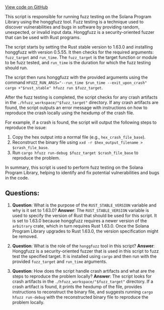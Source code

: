 [View code on GitHub](https://github.com/solana-labs/solana-program-library/ci/fuzz.sh)

This script is responsible for running fuzz testing on the Solana Program Library using the honggfuzz tool. Fuzz testing is a technique used to discover vulnerabilities and bugs in software by providing random, unexpected, or invalid input data. Honggfuzz is a security-oriented fuzzer that can be used with Rust programs.

The script starts by setting the Rust stable version to 1.63.0 and installing honggfuzz with version 0.5.55. It then checks for the required arguments: `fuzz_target` and `run_time`. The `fuzz_target` is the target function or module to be fuzz tested, and `run_time` is the duration for which the fuzz testing should run.

The script then runs honggfuzz with the provided arguments using the command `HFUZZ_RUN_ARGS="--run_time $run_time --exit_upon_crash" cargo +"$rust_stable" hfuzz run $fuzz_target`.

After the fuzz testing is completed, the script checks for any crash artifacts in the `./hfuzz_workspace/"$fuzz_target"` directory. If any crash artifacts are found, the script outputs an error message with instructions on how to reproduce the crash locally using the hexdump of the crash file.

For example, if a crash is found, the script will output the following steps to reproduce the issue:

1. Copy the hex output into a normal file (e.g., `hex_crash_file_base`).
2. Reconstruct the binary file using `xxd -r $hex_output_filename > $crash_file_base`.
3. Run `cargo hfuzz run-debug $fuzz_target $crash_file_base` to reproduce the problem.

In summary, this script is used to perform fuzz testing on the Solana Program Library, helping to identify and fix potential vulnerabilities and bugs in the code.
## Questions: 
 1. **Question**: What is the purpose of the `RUST_STABLE_VERSION` variable and why is it set to 1.63.0?
   **Answer**: The `RUST_STABLE_VERSION` variable is used to specify the version of Rust that should be used for this script. It is set to 1.63.0 because honggfuzz requires a newer version of the `arbitrary` crate, which in turn requires Rust 1.63.0. Once the Solana Program Library upgrades to Rust 1.63.0, the version specification might be removed.

2. **Question**: What is the role of the `honggfuzz` tool in this script?
   **Answer**: Honggfuzz is a security-oriented fuzzer that is used in this script to fuzz test the specified target. It is installed using `cargo` and then run with the provided `fuzz_target` and `run_time` arguments.

3. **Question**: How does the script handle crash artifacts and what are the steps to reproduce the problem locally?
   **Answer**: The script looks for crash artifacts in the `./hfuzz_workspace/"$fuzz_target"` directory. If a crash artifact is found, it prints the hexdump of the file, provides instructions to reconstruct the binary file, and suggests running `cargo hfuzz run-debug` with the reconstructed binary file to reproduce the problem locally.
